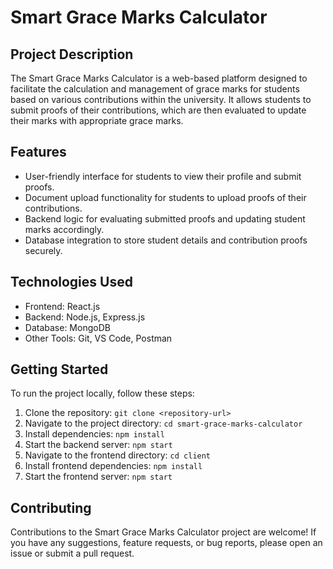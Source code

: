 # Smart Grace Marks Calculator

## Project Description

The Smart Grace Marks Calculator is a web-based platform designed to facilitate the calculation and management of grace marks for students based on various contributions within the university. It allows students to submit proofs of their contributions, which are then evaluated to update their marks with appropriate grace marks.

## Features

- User-friendly interface for students to view their profile and submit proofs.
- Document upload functionality for students to upload proofs of their contributions.
- Backend logic for evaluating submitted proofs and updating student marks accordingly.
- Database integration to store student details and contribution proofs securely.

## Technologies Used

- Frontend: React.js
- Backend: Node.js, Express.js
- Database: MongoDB
- Other Tools: Git, VS Code, Postman

## Getting Started

To run the project locally, follow these steps:

1. Clone the repository: `git clone <repository-url>`
2. Navigate to the project directory: `cd smart-grace-marks-calculator`
3. Install dependencies: `npm install`
4. Start the backend server: `npm start`
5. Navigate to the frontend directory: `cd client`
6. Install frontend dependencies: `npm install`
7. Start the frontend server: `npm start`

## Contributing

Contributions to the Smart Grace Marks Calculator project are welcome! If you have any suggestions, feature requests, or bug reports, please open an issue or submit a pull request.
